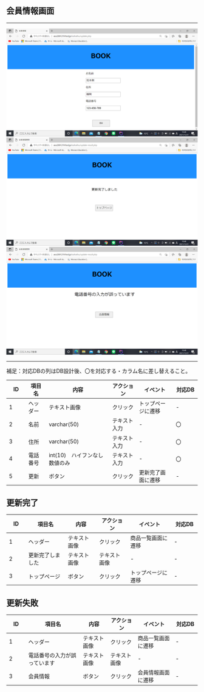## 会員情報画面
*****
<img src="https://github.com/Aso2001219/team/blob/main/%E8%A8%AD%E8%A8%88%E6%9B%B8/%E7%94%BB%E9%9D%A2%E8%A9%B3%E7%B4%B0%E5%9B%B3/img/2021-12-21%20(6).png?raw=true">
<img src="https://github.com/Aso2001219/team/blob/main/%E8%A8%AD%E8%A8%88%E6%9B%B8/%E7%94%BB%E9%9D%A2%E8%A9%B3%E7%B4%B0%E5%9B%B3/img/2021-12-21%20(8).png?raw=true">
<img src="https://github.com/Aso2001219/team/blob/main/%E8%A8%AD%E8%A8%88%E6%9B%B8/%E7%94%BB%E9%9D%A2%E8%A9%B3%E7%B4%B0%E5%9B%B3/img/2021-12-21%20(7).png?raw=true">

*****
補足：対応DBの列はDB設計後、〇を対応する・カラム名に差し替えること。

| ID | 項目名 | 内容 | アクション | イベント | 対応DB　|
|----|------|-----|-----------|----------|--------|
|1　　|ヘッダー|テキスト画像|クリック|トップページに遷移|-|
|2   |名前  |varchar(50)|テキスト入力|-         |〇      |
|3   |住所|varchar(50)|テキスト入力|-         |〇      |
|4   |電話番号 |int(10)　ハイフンなし数値のみ|テキスト入力|-         |〇      |
|5   |更新|ボタン|クリック|更新完了画面に遷移|-|


## 更新完了
| ID | 項目名 | 内容 | アクション | イベント | 対応DB　|
|----|------|-----|-----------|----------|--------|
|1　　|ヘッダー|テキスト画像|クリック|商品一覧画面に遷移|-|
|2    |更新完了しました|テキスト画像|テキスト画像|-|-|
|3    |トップページ|ボタン|クリック|トップページに遷移|-|

## 更新失敗
| ID | 項目名 | 内容 | アクション | イベント | 対応DB　|
|----|------|-----|-----------|----------|--------|
|1　　|ヘッダー|テキスト画像|クリック|商品一覧画面に遷移|-|
|2   |電話番号の入力が誤っています|テキスト画像|テキスト画像|-|-|
|3   |会員情報|ボタン|クリック|会員情報画面に遷移|-|

